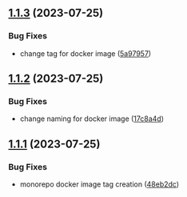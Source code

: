 ## [1.1.3](https://github.com/edelwud/GrowthHub/compare/gateway-v1.1.2...gateway-v1.1.3) (2023-07-25)


### Bug Fixes

* change tag for docker image ([5a97957](https://github.com/edelwud/GrowthHub/commit/5a9795769368352a8b131699e629fd9e89792a11))

## [1.1.2](https://github.com/edelwud/GrowthHub/compare/gateway-v1.1.1...gateway-v1.1.2) (2023-07-25)


### Bug Fixes

* change naming for docker image ([17c8a4d](https://github.com/edelwud/GrowthHub/commit/17c8a4ddff599c79c3b4544c10a9d84c1f321f16))

## [1.1.1](https://github.com/edelwud/GrowthHub/compare/gateway-v1.1.0...gateway-v1.1.1) (2023-07-25)


### Bug Fixes

* monorepo docker image tag creation ([48eb2dc](https://github.com/edelwud/GrowthHub/commit/48eb2dceca9bb97c35fe8b1e89a8b907a84c8aad))
